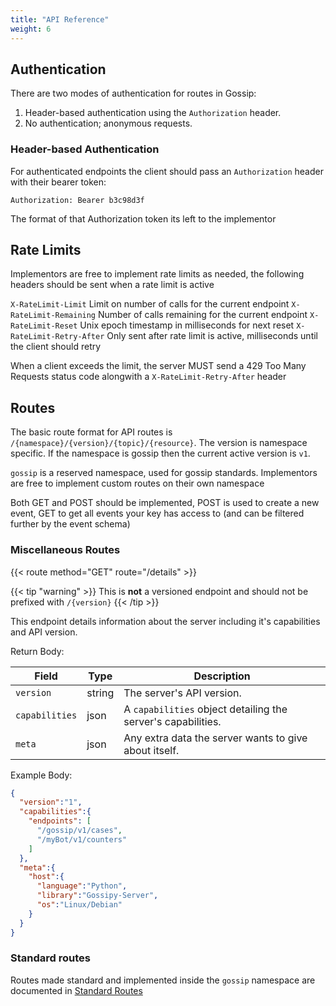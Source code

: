 ```yaml
---
title: "API Reference"
weight: 6
---
```


## Authentication


There are two modes of authentication for routes in Gossip:

1) Header-based authentication using the `Authorization` header.
2) No authentication; anonymous requests.

### Header-based Authentication

For authenticated endpoints the client should pass an `Authorization` header with their bearer token:

```
Authorization: Bearer b3c98d3f
```

The format of that Authorization token its left to the implementor

## Rate Limits

Implementors are free to implement rate limits as needed, the following headers should be sent when a rate limit is active

`X-RateLimit-Limit` Limit on number of calls for the current endpoint
`X-RateLimit-Remaining` Number of calls remaining for the current endpoint
`X-RateLimit-Reset` Unix epoch timestamp in milliseconds for next reset
`X-RateLimit-Retry-After` Only sent after rate limit is active, milliseconds until the client should retry

When a client exceeds the limit, the server MUST send a 429 Too Many Requests status code alongwith a `X-RateLimit-Retry-After` header

## Routes

The basic route format for API routes is `/{namespace}/{version}/{topic}/{resource}`. The version is namespace specific. If the namespace is gossip then the current active version is `v1`.

`gossip` is a reserved namespace, used for gossip standards. Implementors are free to implement custom routes on their own namespace

Both GET and POST should be implemented, POST is used to create a new event, GET to get all events your key has access to (and can be filtered further by the event schema)

### Miscellaneous Routes

{{< route method="GET" route="/details" >}}

{{< tip "warning" >}}
This is **not** a versioned endpoint and should not be prefixed with `/{version}`
{{< /tip >}}

This endpoint details information about the server including it's capabilities and API version.

Return Body:

| Field          | Type   | Description                                                  |
| -------------- | ------ | ------------------------------------------------------------ |
| `version`      | string | The server's API version.                                    |
| `capabilities` | json   | A `capabilities` object detailing the server's capabilities. |
| `meta`         | json   | Any extra data the server wants to give about itself.        |

Example Body:

```json
{
  "version":"1",
  "capabilities":{
    "endpoints": [
      "/gossip/v1/cases",
      "/myBot/v1/counters"
    ]
  },
  "meta":{
    "host":{
      "language":"Python",
      "library":"Gossipy-Server",
      "os":"Linux/Debian"
    }
  }
}
```

### Standard routes

Routes made standard and implemented inside the `gossip` namespace are documented in [Standard Routes](standard-routes.md)
